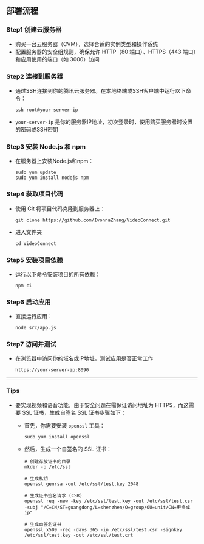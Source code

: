 ## 部署流程

### Step1 创建云服务器

- 购买一台云服务器（CVM），选择合适的实例类型和操作系统
- 配置服务器的安全组规则，确保允许 HTTP（80 端口）、HTTPS（443 端口）和应用使用的端口（如 3000）访问

### Step2 连接到服务器

- 通过SSH连接到你的腾讯云服务器。在本地终端或SSH客户端中运行以下命令：

  ```
  ssh root@your-server-ip
  ```
  
- `your-server-ip` 是你的服务器IP地址，初次登录时，使用购买服务器时设置的密码或SSH密钥

### Step3 安装 Node.js 和 npm

- 在服务器上安装Node.js和npm：

  ```
  sudo yum update
  sudo yum install nodejs npm
  ```

### Step4 获取项目代码

- 使用 Git 将项目代码克隆到服务器上：

  ```
  git clone https://github.com/IvonnaZhang/VideoConnect.git
  ```

- 进入文件夹

  ````
  cd VideoConnect
  ````

### Step5 安装项目依赖

- 运行以下命令安装项目的所有依赖：

  ```
  npm ci
  ```

### Step6 启动应用

- 直接运行应用：

  ```
  node src/app.js
  ```
  

### Step7 访问并测试

- 在浏览器中访问你的域名或IP地址，测试应用是否正常工作

  ````
  https://your-server-ip:8090
  ````



---

### Tips

- 要实现视频和语音功能，由于安全问题在需保证访问地址为 HTTPS，而这需要 SSL 证书，生成自签名 SSL 证书步骤如下：

  - 首先，你需要安装 `openssl` 工具：

    ````
    sudo yum install openssl
    ````


  - 然后，生成一个自签名的 SSL 证书：

    ````
    # 创建存放证书的目录
    mkdir -p /etc/ssl
    
    # 生成私钥
    openssl genrsa -out /etc/ssl/test.key 2048
    
    # 生成证书签名请求 (CSR)
    openssl req -new -key /etc/ssl/test.key -out /etc/ssl/test.csr -subj "/C=CN/ST=guangdong/L=shenzhen/O=group/OU=unit/CN=更换成ip"
    
    # 生成自签名证书
    openssl x509 -req -days 365 -in /etc/ssl/test.csr -signkey /etc/ssl/test.key -out /etc/ssl/test.crt
    ````
